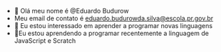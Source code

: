- 👋 Olá meu nome é @Eduardo Budurow     
-  Meu email de contato é eduardo.budurowda.silva@escola.pr.gov.br
- 👀 Eu estou interessado em aprender a programar novas linguagens
- 🌱Eu estou aprendendo a programar recentemente a linguagem de JavaScript e Scratch 


<!---
DuduBW/DuduBW is a ✨ special ✨ repository because its `README.md` (this file) appears on your GitHub profile.
You can click the Preview link to take a look at your changes.
--->
